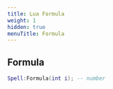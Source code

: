 ```yaml
---
title: Lua Formula
weight: 1
hidden: true
menuTitle: Formula
---
```

## Formula
```lua
Spell:Formula(int i); -- number
```